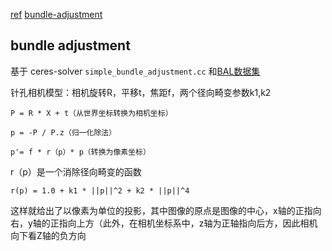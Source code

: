 
[ref](https://blog.csdn.net/weixin_48524215/article/details/117070266)
[bundle-adjustment](https://ceres-solver-tutorial-cn.gitbook.io/ceres/optimization-tutorial/non-linear-least-squares/bundle-adjustment)


## bundle adjustment

基于 ceres-solver `simple_bundle_adjustment.cc` 和[BAL数据集](https://grail.cs.washington.edu/projects/bal/ladybug.html/problem-49-7776-pre.txt.bz2)

针孔相机模型：相机旋转R，平移t，焦距f，两个径向畸变参数k1,k2

```
P = R * X + t（从世界坐标转换为相机坐标）

p = -P / P.z（归一化除法）

p'= f * r（p）* p（转换为像素坐标）
```

r（p）是一个消除径向畸变的函数

`r(p) = 1.0 + k1 * ||p||^2 + k2 * ||p||^4`

这样就给出了以像素为单位的投影，其中图像的原点是图像的中心，x轴的正指向右，y轴的正指向上方（此外，在相机坐标系中，z轴为正轴指向后方，因此相机向下看Z轴的负方向
